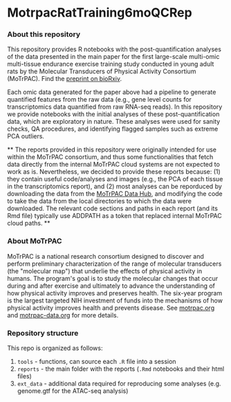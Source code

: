 # MotrpacRatTraining6moQCRep

### About this repository 
This repository provides R notebooks with the post-quantification analyses of the data presented in the main paper for the first 
large-scale multi-omic multi-tissue endurance exercise training study conducted 
in young adult rats by the Molecular Transducers of Physical Activity Consortium 
(MoTrPAC). Find the [preprint on bioRxiv](https://www.biorxiv.org/content/10.1101/2022.09.21.508770v2).

Each omic data generated for the paper above had a pipeline to generate quantified features from the raw data (e.g., gene level counts for transcriptomics data quantified from raw RNA-seq reads). In this repository we provide notebooks with the initial analyses of these post-quantification data, which are exploratory in nature. These analyses were used for sanity checks, QA procedures, and identifying flagged samples such as extreme PCA outliers. 

** The reports provided in this repository were originally intended for use within the MoTrPAC consortium, and thus some functionalities that fetch data directly from the internal MoTrPAC cloud systems are not expected to work as is. Nevertheless, we decided to provide these reports because: (1) they contain useful code/analyses and images (e.g., the PCA of each tissue in the transcriptomics report), and (2) most analyses can be reporduced by downloading the data from the [MoTrPAC Data Hub](https://motrpac-data.org/), and modifying the code to take the data from the local directories to which the data were downloaded. The relevant code sections and paths in each report (and its Rmd file) typically use ADDPATH as a token that replaced internal MoTrPAC cloud paths. **

### About MoTrPAC
MoTrPAC is a national research consortium designed to discover and perform 
preliminary characterization of the range of molecular transducers (the 
"molecular map") that underlie the effects of physical activity in humans. 
The program's goal is to study the molecular changes that occur during and after 
exercise and ultimately to advance the understanding of how physical activity 
improves and preserves health. The six-year program is the largest targeted NIH 
investment of funds into the mechanisms of how physical activity improves health 
and prevents disease. See [motrpac.org](https://www.motrpac.org/) and 
[motrpac-data.org](https://motrpac-data.org/) for more details. 

### Repository structure

This repo is organized as follows:

1. `tools` - functions, can source each `.R` file into a session
1. `reports` - the main folder with the reports (`.Rmd` notebooks and their html files)
1. `ext_data` - additional data required for reproducing some analyses (e.g. genome.gtf for the ATAC-seq analysis)

